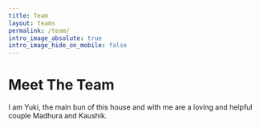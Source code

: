 ```yaml
---
title: Team
layout: teams
permalink: /team/
intro_image_absolute: true
intro_image_hide_on_mobile: false
---
```


# Meet The Team

I am Yuki, the main bun of this house and with me are a loving and helpful couple Madhura and Kaushik.